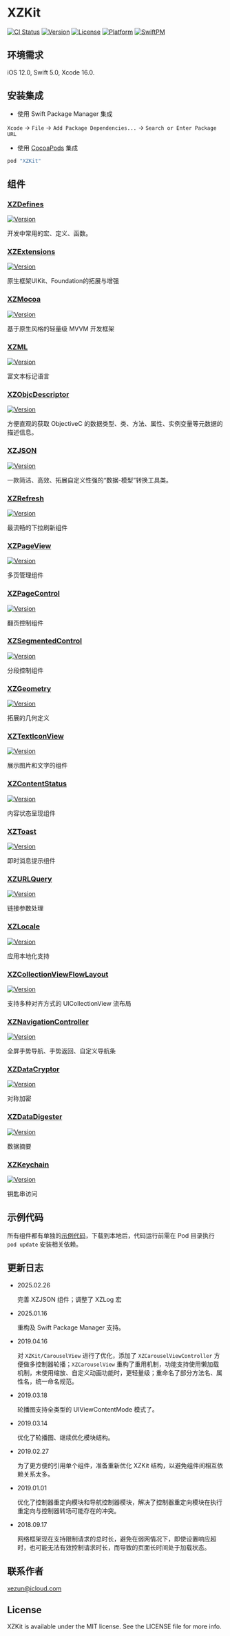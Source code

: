 # XZKit

[![CI Status](https://img.shields.io/badge/Build-pass-brightgreen.svg)](https://cocoapods.org/pods/XZKit)
[![Version](https://img.shields.io/cocoapods/v/XZKit.svg?style=flat)](https://cocoapods.org/pods/XZKit)
[![License](https://img.shields.io/cocoapods/l/XZKit.svg?style=flat)](https://cocoapods.org/pods/XZKit)
[![Platform](https://img.shields.io/cocoapods/p/XZKit.svg?style=flat)](https://cocoapods.org/pods/XZKit)
[![SwiftPM](https://img.shields.io/badge/SwiftPM-compatible-brightgreen.svg)](https://www.swift.org/package-manager)

## 环境需求

iOS 12.0, Swift 5.0, Xcode 16.0.

## 安装集成

- 使用 Swift Package Manager 集成

`Xcode` -> `File` -> `Add Package Dependencies...` -> `Search or Enter Package URL`

- 使用 [CocoaPods](http://cocoapods.org) 集成

```ruby
pod "XZKit"
```

## 组件

### [XZDefines](./Docs/XZDefines) 

[![Version](https://img.shields.io/cocoapods/v/XZDefines.svg?style=flat)](https://cocoapods.org/pods/XZDefines)

开发中常用的宏、定义、函数。

### [XZExtensions](./Docs/XZExtensions) 

[![Version](https://img.shields.io/cocoapods/v/XZExtensions.svg?style=flat)](https://cocoapods.org/pods/XZExtensions)

原生框架UIKit、Foundation的拓展与增强

### [XZMocoa](./Docs/XZMocoa) 

[![Version](https://img.shields.io/cocoapods/v/XZKit.svg?style=flat)](https://cocoapods.org/pods/XZMocoa)

基于原生风格的轻量级 MVVM 开发框架

### [XZML](./Docs/XZML) 

[![Version](https://img.shields.io/cocoapods/v/XZML.svg?style=flat)](https://cocoapods.org/pods/XZML)

富文本标记语言

### [XZObjcDescriptor](./Docs/XZObjcDescriptor) 

[![Version](https://img.shields.io/cocoapods/v/XZObjcDescriptor.svg?style=flat)](https://cocoapods.org/pods/XZObjcDescriptor)

方便直观的获取 ObjectiveC 的数据类型、类、方法、属性、实例变量等元数据的描述信息。

### [XZJSON](./Docs/XZJSON) 

[![Version](https://img.shields.io/cocoapods/v/XZJSON.svg?style=flat)](https://cocoapods.org/pods/XZJSON)

一款简洁、高效、拓展自定义性强的“数据-模型”转换工具类。

### [XZRefresh](./Docs/XZRefresh) 

[![Version](https://img.shields.io/cocoapods/v/XZRefresh.svg?style=flat)](https://cocoapods.org/pods/XZRefresh)

最流畅的下拉刷新组件

### [XZPageView](./Docs/XZPageView) 

[![Version](https://img.shields.io/cocoapods/v/XZPageView.svg?style=flat)](https://cocoapods.org/pods/XZPageView)

多页管理组件

### [XZPageControl](./Docs/XZPageControl) 

[![Version](https://img.shields.io/cocoapods/v/XZPageControl.svg?style=flat)](https://cocoapods.org/pods/XZPageControl)

翻页控制组件

### [XZSegmentedControl](./Docs/XZSegmentedControl) 

[![Version](https://img.shields.io/cocoapods/v/XZSegmentedControl.svg?style=flat)](https://cocoapods.org/pods/XZSegmentedControl)

分段控制组件

### [XZGeometry](./Docs/XZGeometry) 

[![Version](https://img.shields.io/cocoapods/v/XZGeometry.svg?style=flat)](https://cocoapods.org/pods/XZGeometry)

拓展的几何定义

### [XZTextIconView](./Docs/XZTextIconView)

[![Version](https://img.shields.io/cocoapods/v/XZTextIconView.svg?style=flat)](https://cocoapods.org/pods/XZTextIconView)

展示图片和文字的组件

### [XZContentStatus](./Docs/XZContentStatus) 

[![Version](https://img.shields.io/cocoapods/v/XZContentStatus.svg?style=flat)](https://cocoapods.org/pods/XZContentStatus)

内容状态呈现组件

### [XZToast](./Docs/XZToast) 

[![Version](https://img.shields.io/cocoapods/v/XZToast.svg?style=flat)](https://cocoapods.org/pods/XZToast)

即时消息提示组件

### [XZURLQuery](./Docs/XZURLQuery) 

[![Version](https://img.shields.io/cocoapods/v/XZURLQuery.svg?style=flat)](https://cocoapods.org/pods/XZURLQuery)

链接参数处理

### [XZLocale](./Docs/XZLocale) 

[![Version](https://img.shields.io/cocoapods/v/XZLocale.svg?style=flat)](https://cocoapods.org/pods/XZLocale)

应用本地化支持

### [XZCollectionViewFlowLayout](./Docs/XZCollectionViewFlowLayout) 

[![Version](https://img.shields.io/cocoapods/v/XZCollectionViewFlowLayout.svg?style=flat)](https://cocoapods.org/pods/XZCollectionViewFlowLayout)

支持多种对齐方式的 UICollectionView 流布局

### [XZNavigationController](./Docs/XZNavigationController) 

[![Version](https://img.shields.io/cocoapods/v/XZNavigationController.svg?style=flat)](https://cocoapods.org/pods/XZNavigationController)

全屏手势导航、手势返回、自定义导航条

### [XZDataCryptor](./Docs/XZDataCryptor) 

[![Version](https://img.shields.io/cocoapods/v/XZDataCryptor.svg?style=flat)](https://cocoapods.org/pods/XZDataCryptor)

对称加密

### [XZDataDigester](./Docs/XZDataDigester) 

[![Version](https://img.shields.io/cocoapods/v/XZDataDigester.svg?style=flat)](https://cocoapods.org/pods/XZDataDigester)

数据摘要

### [XZKeychain](./Docs/XZKeychain) 

[![Version](https://img.shields.io/cocoapods/v/XZKeychain.svg?style=flat)](https://cocoapods.org/pods/XZKeychain)

钥匙串访问

## 示例代码

所有组件都有单独的[示例代码](./Example)，下载到本地后，代码运行前需在 Pod 目录执行 `pod update` 安装相关依赖。

## 更新日志

- 2025.02.26

  完善 XZJSON 组件；调整了 XZLog 宏

- 2025.01.16

  重构及 Swift Package Manager 支持。

- 2019.04.16

  对  `XZKit/CarouselView` 进行了优化，添加了 `XZCarouselViewController` 方便做多控制器轮播；`XZCarouselView` 重构了重用机制，功能支持使用懒加载机制，未使用缩放、自定义动画功能时，更轻量级；重命名了部分方法名、属性名，统一命名规范。

- 2019.03.18

  轮播图支持全类型的 UIViewContentMode 模式了。

- 2019.03.14

  优化了轮播图、继续优化模块结构。

- 2019.02.27

  为了更方便的引用单个组件，准备重新优化 XZKit 结构，以避免组件间相互依赖关系太多。

- 2019.01.01

  优化了控制器重定向模块和导航控制器模块，解决了控制器重定向模块在执行重定向与控制器转场可能存在的冲突。

- 2018.09.17

  网络框架现在支持限制请求的总时长，避免在弱网情况下，即使设置响应超时，也可能无法有效控制请求时长，而导致的页面长时间处于加载状态。


## 联系作者

[xezun@icloud.com](mailto://xezun@icloud.com)

## License

XZKit is available under the MIT license. See the LICENSE file for more info.
